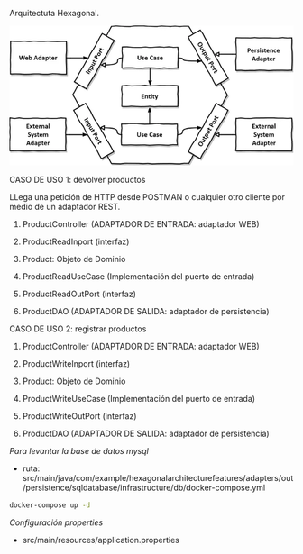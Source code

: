Arquitectuta Hexagonal.

![](.\hex.png)


CASO DE USO 1: devolver productos


LLega una petición de HTTP desde POSTMAN o cualquier otro cliente por medio de un adaptador REST.

1. ProductController (ADAPTADOR DE ENTRADA: adaptador WEB)
2. ProductReadInport (interfaz)


3. Product: Objeto de Dominio
4. ProductReadUseCase (Implementación del puerto de entrada)


5. ProductReadOutPort (interfaz)
6. ProductDAO (ADAPTADOR DE SALIDA: adaptador de persistencia)


CASO DE USO 2: registrar productos

1. ProductController (ADAPTADOR DE ENTRADA: adaptador WEB)
2. ProductWriteInport (interfaz)


3. Product: Objeto de Dominio
4. ProductWriteUseCase (Implementación del puerto de entrada)


5. ProductWriteOutPort (interfaz)
6. ProductDAO (ADAPTADOR DE SALIDA: adaptador de persistencia)


*Para levantar la base de datos mysql*

- ruta: src/main/java/com/example/hexagonalarchitecturefeatures/adapters/out/persistence/sqldatabase/infrastructure/db/docker-compose.yml

```bash
docker-compose up -d
```


*Configuración properties*

- src/main/resources/application.properties